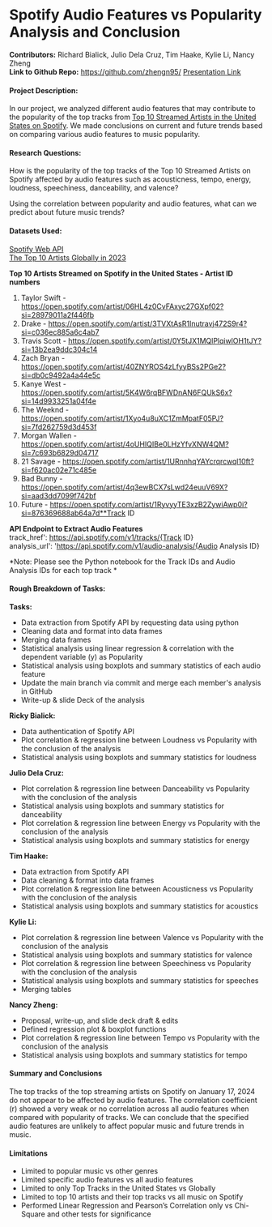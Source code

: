 # Spotify Audio Features vs Popularity Analysis and Conclusion

**Contributors:** Richard Bialick, Julio Dela Cruz, Tim Haake, Kylie Li, Nancy Zheng  
**Link to Github Repo:** https://github.com/zhengn95/
[Presentation Link](https://docs.google.com/presentation/d/179E6XyXVGUQcURvWDIAINpz7rKUUxUfqtZ6FTdYGt7I/edit?usp=sharing)
#### Project Description:
In our project, we analyzed different audio features that may contribute to the popularity of the top tracks from [Top 10 Streamed Artists in the United States on Spotify](https://open.spotify.com/section/0JQ5DAnM3wGh0gz1MXnu3C). We made conclusions on current and future trends based on comparing various audio features to music popularity.

#### Research Questions:
How is the popularity of the top tracks of the Top 10 Streamed Artists on Spotify  affected by audio features such as acousticness, tempo, energy, loudness, speechiness, danceability, and valence?  

Using the correlation between popularity and audio features, what can we predict about future music trends?  

#### Datasets Used:
[Spotify Web API](https://developer.spotify.com/documentation/web-api)  
[The Top 10 Artists Globally in 2023](https://newsroom.spotify.com/2023-11-29/top-songs-artists-podcasts-albums-trends-2023/)  

**Top 10 Artists Streamed on Spotify in the United States - Artist ID numbers**

1. Taylor Swift - https://open.spotify.com/artist/06HL4z0CvFAxyc27GXpf02?si=28979011a2f446fb
2. Drake - https://open.spotify.com/artist/3TVXtAsR1Inutravj472S9r4?si=c036ec885a6c4ab7
3. Travis Scott - https://open.spotify.com/artist/0Y5tJX1MQlPlqiwlOH1tJY?si=13b2ea9ddc304c14
4. Zach Bryan - https://open.spotify.com/artist/40ZNYROS4zLfyyBSs2PGe2?si=db0c9492a4a44e5c
5. Kanye West - https://open.spotify.com/artist/5K4W6rqBFWDnAN6FQUkS6x?si=14d9933251a04f4e
6. The Weeknd - https://open.spotify.com/artist/1Xyo4u8uXC1ZmMpatF05PJ?si=7fd262759d3d453f
7. Morgan Wallen - https://open.spotify.com/artist/4oUHIQIBe0LHzYfvXNW4QM?si=7c693b6829d04717
8. 21 Savage - https://open.spotify.com/artist/1URnnhqYAYcrqrcwql10ft?si=f620ac02e71c485e
9. Bad Bunny - https://open.spotify.com/artist/4q3ewBCX7sLwd24euuV69X?si=aad3dd7099f742bf
10. Future - https://open.spotify.com/artist/1RyvyyTE3xzB2ZywiAwp0i?si=876369688ab64a7d**Track ID 

**API Endpoint to Extract Audio Features**  
track_href': https://api.spotify.com/v1/tracks/{Track ID}  
analysis_url': 'https://api.spotify.com/v1/audio-analysis/{Audio Analysis ID}  

*Note: Please see the Python notebook for the Track IDs and Audio Analysis IDs for each top track *

#### Rough Breakdown of Tasks:

**Tasks:**
- Data extraction from Spotify API by requesting data using python 
- Cleaning data and format into data frames 
- Merging data frames
- Statistical analysis using linear regression & correlation with the dependent variable (y) as Popularity
- Statistical analysis using boxplots and summary statistics of each audio feature
- Update the main branch via commit and merge each member's analysis in GitHub
- Write-up & slide Deck of the analysis

**Ricky Bialick:** 
- Data authentication of Spotify API
- Plot correlation & regression line between Loudness vs Popularity with the conclusion of the analysis 
- Statistical analysis using boxplots and summary statistics for loudness

**Julio Dela Cruz:**
- Plot correlation & regression line between Danceability vs Popularity with the conclusion of the analysis
- Statistical analysis using boxplots and summary statistics for danceability
- Plot correlation & regression line between Energy vs Popularity with the conclusion of the analysis  
- Statistical analysis using boxplots and summary statistics for energy

**Tim Haake:**
- Data extraction from Spotify API
- Data cleaning & format into data frames
- Plot correlation & regression line between Acousticness vs Popularity with the conclusion of the analysis
- Statistical analysis using boxplots and summary statistics for acoustics

**Kylie Li:**
- Plot correlation & regression line between Valence vs Popularity with the conclusion of the analysis
- Statistical analysis using boxplots and summary statistics for valence
- Plot correlation & regression line between Speechiness vs Popularity with the conclusion of the analysis  
- Statistical analysis using boxplots and summary statistics for speeches
- Merging tables  

**Nancy Zheng:**
- Proposal, write-up, and slide deck draft & edits
- Defined regression plot & boxplot functions 
- Plot correlation & regression line between Tempo vs Popularity with the conclusion of the analysis
- Statistical analysis using boxplots and summary statistics for tempo

#### Summary and Conclusions
The top tracks of the top streaming artists on Spotify on January 17, 2024 do not appear to be  affected by audio features.
The correlation coefficient (r) showed a very weak or no correlation across all audio features when compared with popularity of tracks. We can conclude that the specified audio features are unlikely to affect popular music and future trends in music.

#### Limitations 
- Limited to popular music vs other genres
- Limited specific audio features vs all audio features
- Limited to only Top Tracks in the United States vs Globally
- Limited to top 10 artists and their top tracks vs all music on Spotify
- Performed Linear Regression and Pearson’s Correlation only vs Chi-Square and other tests for significance

